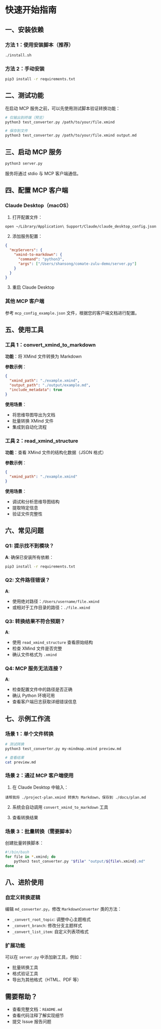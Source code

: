 # 快速开始指南

## 一、安装依赖

### 方法 1：使用安装脚本（推荐）

```bash
./install.sh
```

### 方法 2：手动安装

```bash
pip3 install -r requirements.txt
```

## 二、测试功能

在启动 MCP 服务之前，可以先使用测试脚本验证转换功能：

```bash
# 仅输出到终端（预览）
python3 test_converter.py /path/to/your/file.xmind

# 保存到文件
python3 test_converter.py /path/to/your/file.xmind output.md
```

## 三、启动 MCP 服务

```bash
python3 server.py
```

服务将通过 stdio 与 MCP 客户端通信。

## 四、配置 MCP 客户端

### Claude Desktop（macOS）

1. 打开配置文件：
```bash
open ~/Library/Application\ Support/Claude/claude_desktop_config.json
```

2. 添加服务配置：
```json
{
  "mcpServers": {
    "xmind-to-markdown": {
      "command": "python3",
      "args": ["/Users/shansong/comate-zulu-demo/server.py"]
    }
  }
}
```

3. 重启 Claude Desktop

### 其他 MCP 客户端

参考 `mcp_config_example.json` 文件，根据您的客户端文档进行配置。

## 五、使用工具

### 工具 1：convert_xmind_to_markdown

**功能**：将 XMind 文件转换为 Markdown

**参数示例**：
```json
{
  "xmind_path": "./example.xmind",
  "output_path": "./output/example.md",
  "include_metadata": true
}
```

**使用场景**：
- 将思维导图导出为文档
- 批量转换 XMind 文件
- 集成到自动化流程

### 工具 2：read_xmind_structure

**功能**：查看 XMind 文件的结构化数据（JSON 格式）

**参数示例**：
```json
{
  "xmind_path": "./example.xmind"
}
```

**使用场景**：
- 调试和分析思维导图结构
- 提取特定信息
- 验证文件完整性

## 六、常见问题

### Q1: 提示找不到模块？
**A**: 确保已安装所有依赖：
```bash
pip3 install -r requirements.txt
```

### Q2: 文件路径错误？
**A**: 
- 使用绝对路径：`/Users/username/file.xmind`
- 或相对于工作目录的路径：`./file.xmind`

### Q3: 转换结果不符合预期？
**A**: 
- 使用 `read_xmind_structure` 查看原始结构
- 检查 XMind 文件是否完整
- 确认文件格式为 `.xmind`

### Q4: MCP 服务无法连接？
**A**:
- 检查配置文件中的路径是否正确
- 确认 Python 环境可用
- 查看客户端日志获取详细错误信息

## 七、示例工作流

### 场景 1：单个文件转换

```bash
# 测试转换
python3 test_converter.py my-mindmap.xmind preview.md

# 查看结果
cat preview.md
```

### 场景 2：通过 MCP 客户端使用

1. 在 Claude Desktop 中输入：
```
请帮我将 ./project-plan.xmind 转换为 Markdown，保存到 ./docs/plan.md
```

2. 系统会自动调用 `convert_xmind_to_markdown` 工具

3. 查看转换结果

### 场景 3：批量转换（需要脚本）

创建批量转换脚本：
```bash
#!/bin/bash
for file in *.xmind; do
    python3 test_converter.py "$file" "output/${file%.xmind}.md"
done
```

## 八、进阶使用

### 自定义转换逻辑

编辑 `md_converter.py`，修改 `MarkdownConverter` 类的方法：
- `_convert_root_topic`: 调整中心主题格式
- `_convert_branch`: 修改分支主题样式
- `_convert_list_item`: 自定义列表项格式

### 扩展功能

可以在 `server.py` 中添加新工具，例如：
- 批量转换工具
- 格式验证工具
- 导出为其他格式（HTML、PDF 等）

## 需要帮助？

- 查看完整文档：`README.md`
- 查看代码注释了解实现细节
- 提交 Issue 报告问题